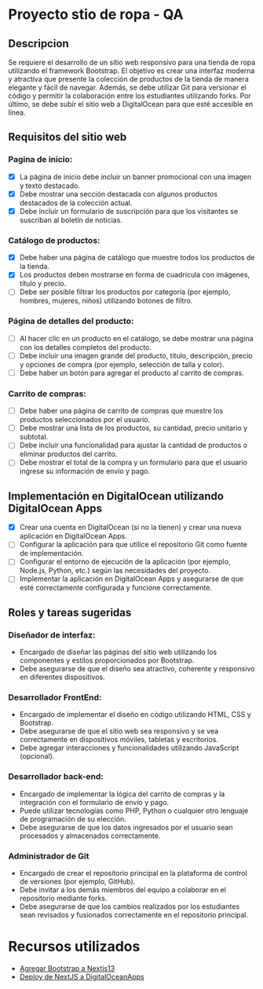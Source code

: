 # Proyecto stio de ropa - QA

## Descripcion
Se requiere el desarrollo de un sitio web responsivo para una tienda de ropa utilizando el framework Bootstrap. El objetivo es crear una interfaz moderna y atractiva que presente la colección de productos de la tienda de manera elegante y fácil de navegar. Además, se debe utilizar Git para versionar el código y permitir la colaboración entre los estudiantes utilizando forks. Por último, se debe subir el sitio web a DigitalOcean para que esté accesible en línea.

## Requisitos del sitio web

### Pagina de inicio:
- [X] La página de inicio debe incluir un banner promocional con una imagen y texto destacado.
- [X] Debe mostrar una sección destacada con algunos productos destacados de la colección actual.
- [X] Debe incluir un formulario de suscripción para que los visitantes se suscriban al boletín de noticias.

### Catálogo de productos:
- [X] Debe haber una página de catálogo que muestre todos los productos de la tienda.
- [X] Los productos deben mostrarse en forma de cuadrícula con imágenes, título y precio.
- [ ] Debe ser posible filtrar los productos por categoría (por ejemplo, hombres, mujeres, niños) utilizando botones de filtro.

### Página de detalles del producto:
- [ ] Al hacer clic en un producto en el catálogo, se debe mostrar una página con los detalles completos del producto.
- [ ] Debe incluir una imagen grande del producto, título, descripción, precio y opciones de compra (por ejemplo, selección de talla y color).
- [ ] Debe haber un botón para agregar el producto al carrito de compras.

### Carrito de compras:
- [ ] Debe haber una página de carrito de compras que muestre los productos seleccionados por el usuario.
- [ ] Debe mostrar una lista de los productos, su cantidad, precio unitario y subtotal.
- [ ] Debe incluir una funcionalidad para ajustar la cantidad de productos o eliminar productos del carrito.
- [ ] Debe mostrar el total de la compra y un formulario para que el usuario ingrese su información de envío y pago.

## Implementación en DigitalOcean utilizando DigitalOcean Apps
- [x] Crear una cuenta en DigitalOcean (si no la tienen) y crear una nueva aplicación en DigitalOcean Apps.
- [ ] Configurar la aplicación para que utilice el repositorio Git como fuente de implementación.
- [ ] Configurar el entorno de ejecución de la aplicación (por ejemplo, Node.js, Python, etc.) según las necesidades del proyecto.
- [ ] Implementar la aplicación en DigitalOcean Apps y asegurarse de que esté correctamente configurada y funcione correctamente.

## Roles y tareas sugeridas

### Diseñador de interfaz:
- Encargado de diseñar las páginas del sitio web utilizando los componentes y estilos proporcionados por Bootstrap.
- Debe asegurarse de que el diseño sea atractivo, coherente y responsivo en diferentes dispositivos.

### Desarrollador FrontEnd:
- Encargado de implementar el diseño en código utilizando HTML, CSS y Bootstrap.
- Debe asegurarse de que el sitio web sea responsivo y se vea correctamente en dispositivos móviles, tabletas y escritorios.
- Debe agregar interacciones y funcionalidades utilizando JavaScript (opcional).

### Desarrollador back-end:
- Encargado de implementar la lógica del carrito de compras y la integración con el formulario de envío y pago.
- Puede utilizar tecnologías como PHP, Python o cualquier otro lenguaje de programación de su elección.
- Debe asegurarse de que los datos ingresados por el usuario sean procesados y almacenados correctamente.

### Administrador de Git
- Encargado de crear el repositorio principal en la plataforma de control de versiones (por ejemplo, GitHub).
- Debe invitar a los demás miembros del equipo a colaborar en el repositorio mediante forks.
- Debe asegurarse de que los cambios realizados por los estudiantes sean revisados y fusionados correctamente en el repositorio principal.

# Recursos utilizados
- [Agregar Bootstrap a Nextjs13](https://medium.com/frontendweb/how-to-add-bootstrap-in-next-js-de997371fd9c)
- [Deploy de NextJS a DigitalOceanApps](https://docs.digitalocean.com/tutorials/app-nextjs-deploy/#creating-a-basic-nextjs-application)
